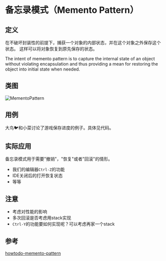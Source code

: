 
# 备忘录模式（Memento Pattern）

## 定义

在不破坏封装性的前提下，捕获一个对象的内部状态，并在这个对象之外保存这个状态。
这样可以将对象恢复到原先保存的状态。

The intent of memento pattern is to capture the internal state of an object 
without violating encapsulation and thus providing a mean for restoring the object 
into initial state when needed.

## 类图

![MementoPattern](https://gitee.com/gdhu/testtingop/raw/master/2019-11-30_015.jpg)

## 用例

大鸟🐦和小菜讨论了游戏保存进度的例子。具体见代码。

## 实际应用

备忘录模式用于需要"撤销"，"恢复"或者"回滚"的情形。

- 我们的编辑器`Ctrl-Z`的功能
- IDE关闭后的打开恢复状态
- 等等

## 注意

- 考虑对性能的影响
- 多次回滚是否考虑用stack实现
- `Ctrl-Y`的功能要如何实现呢？可以考虑再家一个stack

## 参考

[howtodo-memento-pattern](https://howtodoinjava.com/design-patterns/behavioral/memento-design-pattern/)